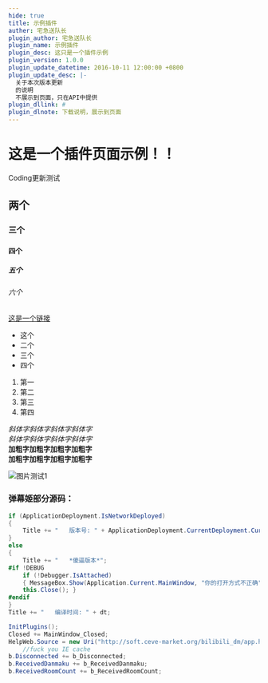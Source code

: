 ```yaml
---
hide: true
title: 示例插件
auther: 宅急送队长
plugin_author: 宅急送队长
plugin_name: 示例插件
plugin_desc: 这只是一个插件示例
plugin_version: 1.0.0
plugin_update_datetime: 2016-10-11 12:00:00 +0800
plugin_update_desc: |-
  关于本次版本更新
  的说明
  不展示到页面，只在API中提供
plugin_dllink: #
plugin_dlnote: 下载说明，展示到页面
---
```


# 这是一个插件页面示例！！

Coding更新测试

## 两个

### 三个

#### 四个

##### 五个

###### 六个

[这是一个链接](/)

- 这个
- 二个
- 三个
- 四个

1. 第一
2. 第二
3. 第三
4. 第四

*斜体字斜体字斜体字斜体字*  
_斜体字斜体字斜体字斜体字_  
**加粗字加粗字加粗字加粗字**  
__加粗字加粗字加粗字加粗字__  

![图片测试1](https://img.cdn.lwl12.com/images/2016/02/14/11866259963a70bbc50b9b9f63e86345.png "图片啦啦啦")

### 弹幕姬部分源码：
```csharp
if (ApplicationDeployment.IsNetworkDeployed)
{
    Title += "   版本号: " + ApplicationDeployment.CurrentDeployment.CurrentVersion;
}
else
{
    Title += "   *傻逼版本*";
#if !DEBUG
    if (!Debugger.IsAttached)
    { MessageBox.Show(Application.Current.MainWindow, "你的打开方式不正确");
    this.Close(); }
#endif
}
Title += "   编译时间: " + dt;

InitPlugins();
Closed += MainWindow_Closed;
HelpWeb.Source = new Uri("http://soft.ceve-market.org/bilibili_dm/app.htm?" + DateTime.Now.Ticks);
    //fuck you IE cache
b.Disconnected += b_Disconnected;
b.ReceivedDanmaku += b_ReceivedDanmaku;
b.ReceivedRoomCount += b_ReceivedRoomCount;
```